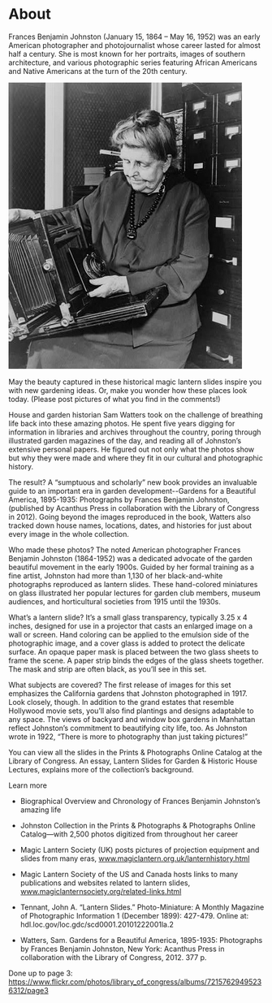 # About

Frances Benjamin Johnston (January 15, 1864 – May 16, 1952) was an early American photographer and photojournalist whose career lasted for almost half a century. She is most known for her portraits, images of southern architecture, and various photographic series featuring African Americans and Native Americans at the turn of the 20th century.

![Frances Benjamin Johnston, three-quarter length portrait, holding and looking down at camera, facing slightly left](_frances.jpg)

May the beauty captured in these historical magic lantern slides inspire you with new gardening ideas. Or, make you wonder how these places look today. (Please post pictures of what you find in the comments!)

House and garden historian Sam Watters took on the challenge of breathing life back into these amazing photos. He spent five years digging for information in libraries and archives throughout the country, poring through illustrated garden magazines of the day, and reading all of Johnston’s extensive personal papers. He figured out not only what the photos show but why they were made and where they fit in our cultural and photographic history.

The result? A “sumptuous and scholarly” new book provides an invaluable guide to an important era in garden development--Gardens for a Beautiful America, 1895-1935: Photographs by Frances Benjamin Johnston, (published by Acanthus Press in collaboration with the Library of Congress in 2012). Going beyond the images reproduced in the book, Watters also tracked down house names, locations, dates, and histories for just about every image in the whole collection.

Who made these photos? The noted American photographer Frances Benjamin Johnston (1864-1952) was a dedicated advocate of the garden beautiful movement in the early 1900s. Guided by her formal training as a fine artist, Johnston had more than 1,130 of her black-and-white photographs reproduced as lantern slides. These hand-colored miniatures on glass illustrated her popular lectures for garden club members, museum audiences, and horticultural societies from 1915 until the 1930s.

What’s a lantern slide? It’s a small glass transparency, typically 3.25 x 4 inches, designed for use in a projector that casts an enlarged image on a wall or screen. Hand coloring can be applied to the emulsion side of the photographic image, and a cover glass is added to protect the delicate surface. An opaque paper mask is placed between the two glass sheets to frame the scene. A paper strip binds the edges of the glass sheets together. The mask and strip are often black, as you’ll see in this set.

What subjects are covered? The first release of images for this set emphasizes the California gardens that Johnston photographed in 1917. Look closely, though. In addition to the grand estates that resemble Hollywood movie sets, you’ll also find plantings and designs adaptable to any space. The views of backyard and window box gardens in Manhattan reflect Johnston’s commitment to beautifying city life, too. As Johnston wrote in 1922, “There is more to photography than just taking pictures!”

You can view all the slides in the Prints & Photographs Online Catalog at the Library of Congress. An essay, Lantern Slides for Garden & Historic House Lectures, explains more of the collection’s background.

Learn more

- Biographical Overview and Chronology of Frances Benjamin Johnston’s amazing life

- Johnston Collection in the Prints & Photographs & Photographs Online Catalog—with 2,500 photos digitized from throughout her career

- Magic Lantern Society (UK) posts pictures of projection equipment and slides from many eras, www.magiclantern.org.uk/lanternhistory.html

- Magic Lantern Society of the US and Canada hosts links to many publications and websites related to lantern slides, www.magiclanternsociety.org/related-links.html

- Tennant, John A. “Lantern Slides.” Photo-Miniature: A Monthly Magazine of Photographic Information 1 (December 1899): 427-479. Online at: hdl.loc.gov/loc.gdc/scd0001.20101222001la.2

- Watters, Sam. Gardens for a Beautiful America, 1895-1935: Photographs by Frances Benjamin Johnston, New York: Acanthus Press in collaboration with the Library of Congress, 2012. 377 p.

Done up to page 3:
https://www.flickr.com/photos/library_of_congress/albums/72157629495236312/page3